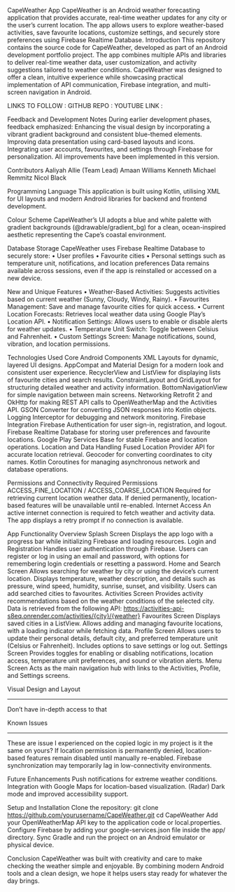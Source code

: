 CapeWeather App
CapeWeather is an Android weather forecasting application that provides accurate, real-time weather updates for any city or the user’s current location. The app allows users to explore weather-based activities, save favourite locations, customize settings, and securely store preferences using Firebase Realtime Database.
Introduction
This repository contains the source code for CapeWeather, developed as part of an Android development portfolio project. The app combines multiple APIs and libraries to deliver real-time weather data, user customization, and activity suggestions tailored to weather conditions.
CapeWeather was designed to offer a clean, intuitive experience while showcasing practical implementation of API communication, Firebase integration, and multi-screen navigation in Android.

LINKS TO FOLLOW :
GITHUB REPO :
YOUTUBE LINK :

Feedback and Development Notes
During earlier development phases, feedback emphasized:
Enhancing the visual design by incorporating a vibrant gradient background and consistent blue-themed elements.
Improving data presentation using card-based layouts and icons.
Integrating user accounts, favourites, and settings through Firebase for personalization.
All improvements have been implemented in this version.

Contributors
Aaliyah Allie (Team Lead)
Amaan Williams
Kenneth Michael Remmitz
Nicol Black

Programming Language
This application is built using Kotlin, utilising XML for UI layouts and modern Android libraries for backend and frontend development.

Colour Scheme
CapeWeather’s UI adopts a blue and white palette with gradient backgrounds (@drawable/gradient_bg) for a clean, ocean-inspired aesthetic representing the Cape’s coastal environment.

Database Storage
CapeWeather uses Firebase Realtime Database to securely store:
•	User profiles
•	Favourite cities
•	Personal settings such as temperature unit, notifications, and location preferences
Data remains available across sessions, even if the app is reinstalled or accessed on a new device.

New and Unique Features
•	Weather-Based Activities: Suggests activities based on current weather (Sunny, Cloudy, Windy, Rainy).
•	Favourites Management: Save and manage favourite cities for quick access.
•	Current Location Forecasts: Retrieves local weather data using Google Play’s Location API.
•	Notification Settings: Allows users to enable or disable alerts for weather updates.
•	Temperature Unit Switch: Toggle between Celsius and Fahrenheit.
•	Custom Settings Screen: Manage notifications, sound, vibration, and location permissions.

Technologies Used
Core Android Components
XML Layouts for dynamic, layered UI designs.
AppCompat and Material Design for a modern look and consistent user experience.
RecyclerView and ListView for displaying lists of favourite cities and search results.
ConstraintLayout and GridLayout for structuring detailed weather and activity information.
BottomNavigationView for simple navigation between main screens.
Networking
Retrofit 2 and OkHttp for making REST API calls to OpenWeatherMap and the Activities API.
GSON Converter for converting JSON responses into Kotlin objects.
Logging Interceptor for debugging and network monitoring.
Firebase Integration
Firebase Authentication for user sign-in, registration, and logout.
Firebase Realtime Database for storing user preferences and favourite locations.
Google Play Services Base for stable Firebase and location operations.
Location and Data Handling
Fused Location Provider API for accurate location retrieval.
Geocoder for converting coordinates to city names.
Kotlin Coroutines for managing asynchronous network and database operations.

Permissions and Connectivity
Required Permissions
ACCESS_FINE_LOCATION / ACCESS_COARSE_LOCATION
Required for retrieving current location weather data. If denied permanently, location-based features will be unavailable until re-enabled.
Internet Access
An active internet connection is required to fetch weather and activity data. The app displays a retry prompt if no connection is available.

App Functionality Overview
Splash Screen
Displays the app logo with a progress bar while initializing Firebase and loading resources.
Login and Registration
Handles user authentication through Firebase. Users can register or log in using an email and password, with options for remembering login credentials or resetting a password.
Home and Search Screen
Allows searching for weather by city or using the device’s current location. Displays temperature, weather description, and details such as pressure, wind speed, humidity, sunrise, sunset, and visibility. Users can add searched cities to favourites.
Activities Screen
Provides activity recommendations based on the weather conditions of the selected city. Data is retrieved from the following API:
https://activities-api-s8eq.onrender.com/activities/{city}/{weather}
Favourites Screen
Displays saved cities in a ListView. Allows adding and managing favourite locations, with a loading indicator while fetching data.
Profile Screen
Allows users to update their personal details, default city, and preferred temperature unit (Celsius or Fahrenheit). Includes options to save settings or log out.
Settings Screen
Provides toggles for enabling or disabling notifications, location access, temperature unit preferences, and sound or vibration alerts.
Menu Screen
Acts as the main navigation hub with links to the Activities, Profile, and Settings screens.

Visual Design and Layout
*****************************
Don’t have in-depth access to that 

Known Issues
*****************************
These are issue I experienced on the copied logic in my project is it the same on yours?
If location permission is permanently denied, location-based features remain disabled until manually re-enabled.
Firebase synchronization may temporarily lag in low-connectivity environments.

Future Enhancements
Push notifications for extreme weather conditions.
Integration with Google Maps for location-based visualization. (Radar)
Dark mode and improved accessibility support.


Setup and Installation
Clone the repository:
git clone https://github.com/yourusername/CapeWeather.git
cd CapeWeather
Add your OpenWeatherMap API key to the application code or local.properties.
Configure Firebase by adding your google-services.json file inside the app/ directory.
Sync Gradle and run the project on an Android emulator or physical device.

Conclusion
CapeWeather was built with creativity and care to make checking the weather simple and enjoyable. By combining modern Android tools and a clean design, we hope it helps users stay ready for whatever the day brings.

